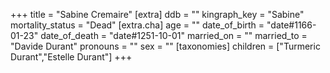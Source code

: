 +++
title = "Sabine Cremaire"
[extra]
ddb = ""
kingraph_key = "Sabine"
mortality_status = "Dead"
[extra.cha]
age = ""
date_of_birth = "date#1166-01-23"
date_of_death = "date#1251-10-01"
married_on = ""
married_to = "Davide Durant"
pronouns = ""
sex = ""
[taxonomies]
children = ["Turmeric Durant","Estelle Durant"]
+++

